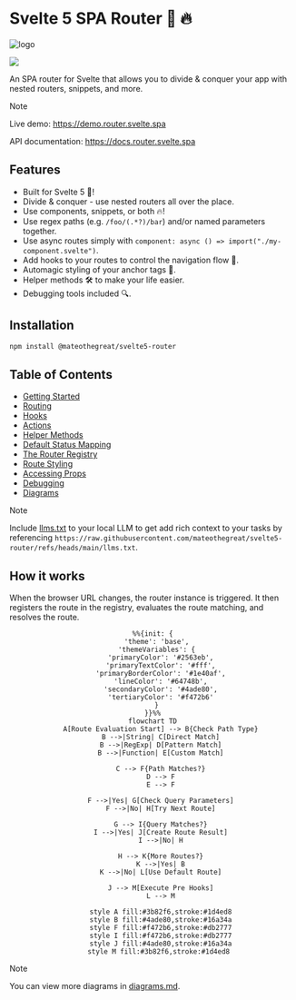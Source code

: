 # Svelte 5 SPA Router 🚀 🔥

![logo](https://raw.githubusercontent.com/mateothegreat/svelte5-router/refs/heads/dev/docs/assets/logo-1000px.png)

<img src="https://raw.githubusercontent.com/mateothegreat/svelte5-router/refs/heads/dev/docs/assets/coverage.svg?sanitize=true" />

An SPA router for Svelte that allows you to divide & conquer your app with nested routers, snippets, and more.

> [!NOTE]
> Live demo: <https://demo.router.svelte.spa>
>
> API documentation: <https://docs.router.svelte.spa>

## Features

- Built for Svelte 5 🚀!
- Divide & conquer - use nested routers all over the place.
- Use components, snippets, or both 🔥!
- Use regex paths (e.g. `/foo/(.*?)/bar`) and/or named parameters together.
- Use async routes simply with `component: async () => import("./my-component.svelte")`.
- Add hooks to your routes to control the navigation flow 🔧.
- Automagic styling of your anchor tags 💄.
- Helper methods 🛠️ to make your life easier.
- Debugging tools included 🔍.

## Installation

```bash
npm install @mateothegreat/svelte5-router
```

## Table of Contents

- [Getting Started](./getting-started.md)
- [Routing](./routing.md)
- [Hooks](./hooks.md)
- [Actions](./actions.md)
- [Helper Methods](./helpers.md)
- [Default Status Mapping](./statuses.md)
- [The Router Registry](./registry.md)
- [Route Styling](./styling.md)
- [Accessing Props](./props.md)
- [Debugging](./debugging.md)
- [Diagrams](./diagrams.md)

> [!NOTE]
> Include [llms.txt](./llms.txt) to your local LLM to get add rich context to your tasks by referencing `https://raw.githubusercontent.com/mateothegreat/svelte5-router/refs/heads/main/llms.txt`.

## How it works

When the browser URL changes, the router instance is triggered. It then registers the route in the registry, evaluates the route matching, and resolves the route.

<div align="center">

```mermaid
%%{init: {
  'theme': 'base',
  'themeVariables': {
    'primaryColor': '#2563eb',
    'primaryTextColor': '#fff',
    'primaryBorderColor': '#1e40af',
    'lineColor': '#64748b',
    'secondaryColor': '#4ade80',
    'tertiaryColor': '#f472b6'
  }
}}%%
flowchart TD
    A[Route Evaluation Start] --> B{Check Path Type}
    B -->|String| C[Direct Match]
    B -->|RegExp| D[Pattern Match]
    B -->|Function| E[Custom Match]
    
    C --> F{Path Matches?}
    D --> F
    E --> F
    
    F -->|Yes| G[Check Query Parameters]
    F -->|No| H[Try Next Route]
    
    G --> I{Query Matches?}
    I -->|Yes| J[Create Route Result]
    I -->|No| H
    
    H --> K{More Routes?}
    K -->|Yes| B
    K -->|No| L[Use Default Route]
    
    J --> M[Execute Pre Hooks]
    L --> M
    
    style A fill:#3b82f6,stroke:#1d4ed8
    style B fill:#4ade80,stroke:#16a34a
    style F fill:#f472b6,stroke:#db2777
    style I fill:#f472b6,stroke:#db2777
    style J fill:#4ade80,stroke:#16a34a
    style M fill:#3b82f6,stroke:#1d4ed8 
```

</div>

> [!NOTE]
> You can view more diagrams in [diagrams.md](./diagrams.md).

